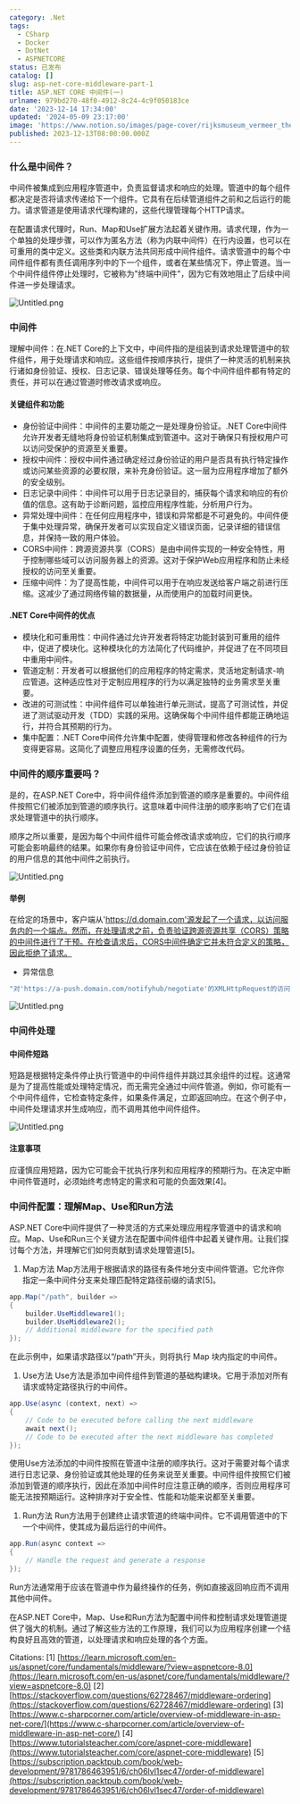 ```yaml
---
category: .Net
tags:
  - CSharp
  - Docker
  - DotNet
  - ASPNETCORE
status: 已发布
catalog: []
slug: asp-net-core-middleware-part-1
title: ASP.NET CORE 中间件(一)
urlname: 979bd270-48f0-4912-8c24-4c9f050183ce
date: '2023-12-14 17:34:00'
updated: '2024-05-09 23:17:00'
image: 'https://www.notion.so/images/page-cover/rijksmuseum_vermeer_the_milkmaid.jpg'
published: 2023-12-13T08:00:00.000Z
---
```


### 什么是中间件？


中间件被集成到应用程序管道中，负责监督请求和响应的处理。管道中的每个组件都决定是否将请求传递给下一个组件。它具有在后续管道组件之前和之后运行的能力。请求管道是使用请求代理构建的，这些代理管理每个HTTP请求。


在配置请求代理时，Run、Map和Use扩展方法起着关键作用。请求代理，作为一个单独的处理步骤，可以作为匿名方法（称为内联中间件）在行内设置，也可以在可重用的类中定义。这些类和内联方法共同形成中间件组件。请求管道中的每个中间件组件都有责任调用序列中的下一个组件，或者在某些情况下，停止管道。当一个中间件组件停止处理时，它被称为"终端中间件"，因为它有效地阻止了后续中间件进一步处理请求。


![Untitled.png](https://prod-files-secure.s3.us-west-2.amazonaws.com/5d24fe63-e567-4804-86f9-9fdc62e13082/da807807-d02d-4fa1-86b6-db45e4678714/Untitled.png?X-Amz-Algorithm=AWS4-HMAC-SHA256&X-Amz-Content-Sha256=UNSIGNED-PAYLOAD&X-Amz-Credential=ASIAZI2LB466SAI3ATAT%2F20250302%2Fus-west-2%2Fs3%2Faws4_request&X-Amz-Date=20250302T213255Z&X-Amz-Expires=3600&X-Amz-Security-Token=IQoJb3JpZ2luX2VjEIn%2F%2F%2F%2F%2F%2F%2F%2F%2F%2FwEaCXVzLXdlc3QtMiJGMEQCIFU9%2BVDOTGl2BHN2E4zGO39AL%2BXiFb%2BGFg%2FBOZ%2BiWJXmAiBH7Ky3C67CfycIIDj1IQVGmTaaEoXU0bSMvBQD6T9MmCqIBAjC%2F%2F%2F%2F%2F%2F%2F%2F%2F%2F8BEAAaDDYzNzQyMzE4MzgwNSIMiUAodm07PHncRKFLKtwDuSM%2Bd6tv8FKkWdiZ%2Fkw%2BeDE34CrHo6uxzglitIqq15E%2BpcNkPXUTWHmBD3Z8Zj%2BK1kqJqzJEAqJ2x85oEw2fMdtBV%2FdF2LnJv79d%2FzrtvhpEA4nFTAydMA0Prz5HDJoBwXIdkRXVesmbNGhywfv7T8xZYfprNTUhh1S97TeS5YcqzdxDqHnUK9zQn9aHigPuOkE8QlbeZlktVSSYQcQvQadTJRv3GvzMOlmjntfhXE15Ma%2Fof%2BRtQAU4FGQMwsG5mkZdxF9sLOISBGRcqcqB7tcZY7vwfpusSKqOj9FFtjwhQ9bZ5ArNBMgB6mqyRJz3UZazbY0HuUWf7dosedB0B5pY2%2Fi3x1m2LW8it3AI8R0OXvWNlpM8dMXaDHrEkQaaHXbpdUg1DZ2ZHG4T03SmXAQePwTJOflp%2BbcQyt%2BIJRc%2B1Y9BF41JknBNWoNnC0a%2Bp3C7jK7Ml%2BEmao4guh5WRWvtAL7v%2Bq21cpRSGDAZDF5iquU75Z3De%2F1uv%2B5kxTTY9p68pGxhti0V2B8qYdzEKs9RzNkgsVHRBIDivXBpuOOb%2FjJIweVRiQeFKnNrrBhaVXeM31%2FnTJia7M4CYrTpN1rme5pjO0fsOl0xA4zcxN9CUQJPDvlXeuylV9ow0J%2BSvgY6pgHSNfmUrclF5sQKS6XRsGJNFGA67ZGlHxg75qu0Yxmp6SulGLVKvtiXILojTAkzlC9N2L%2FuY%2B%2FTnLTx2%2BnbVp381ZwCyua1Olf8Sa8iK841qt4QVQxpavj3nGhUkwLb5mY3rZ5pjUlEkPCHFWL1cp3LkYcfRqNjGs65awnGVGQJF3NaDSQt0SLT39kUzAwvH5s5%2F8tMcAILGpw35AY1dGNyvbHRuzVa&X-Amz-Signature=0823416b1492dda871f3c1183103064819ffa1950bc6e28670cebed501829158&X-Amz-SignedHeaders=host&x-id=GetObject)


### 中间件


理解中间件：在.NET Core的上下文中，中间件指的是组装到请求处理管道中的软件组件，用于处理请求和响应。这些组件按顺序执行，提供了一种灵活的机制来执行诸如身份验证、授权、日志记录、错误处理等任务。每个中间件组件都有特定的责任，并可以在通过管道时修改请求或响应。


#### 关键组件和功能

- 身份验证中间件：中间件的主要功能之一是处理身份验证。.NET Core中间件允许开发者无缝地将身份验证机制集成到管道中。这对于确保只有授权用户可以访问受保护的资源至关重要。
- 授权中间件：授权中间件通过确定经过身份验证的用户是否具有执行特定操作或访问某些资源的必要权限，来补充身份验证。这一层为应用程序增加了额外的安全级别。
- 日志记录中间件：中间件可以用于日志记录目的，捕获每个请求和响应的有价值的信息。这有助于诊断问题，监控应用程序性能，分析用户行为。
- 异常处理中间件：在任何应用程序中，错误和异常都是不可避免的。中间件便于集中处理异常，确保开发者可以实现自定义错误页面，记录详细的错误信息，并保持一致的用户体验。
- CORS中间件：跨源资源共享（CORS）是由中间件实现的一种安全特性，用于控制哪些域可以访问服务器上的资源。这对于保护Web应用程序和防止未经授权的访问至关重要。
- 压缩中间件：为了提高性能，中间件可以用于在响应发送给客户端之前进行压缩。这减少了通过网络传输的数据量，从而使用户的加载时间更快。

#### .NET Core中间件的优点

- 模块化和可重用性：中间件通过允许开发者将特定功能封装到可重用的组件中，促进了模块化。这种模块化的方法简化了代码维护，并促进了在不同项目中重用中间件。
- 管道定制：开发者可以根据他们的应用程序的特定需求，灵活地定制请求-响应管道。这种适应性对于定制应用程序的行为以满足独特的业务需求至关重要。
- 改进的可测试性：中间件组件可以单独进行单元测试，提高了可测试性，并促进了测试驱动开发（TDD）实践的采用。这确保每个中间件组件都能正确地运行，并符合其预期的行为。
- 集中配置：.NET Core中间件允许集中配置，使得管理和修改各种组件的行为变得更容易。这简化了调整应用程序设置的任务，无需修改代码。

### 中间件的顺序重要吗？


是的，在ASP.NET Core中，将中间件组件添加到管道的顺序是重要的。中间件组件按照它们被添加到管道的顺序执行。这意味着中间件注册的顺序影响了它们在请求处理管道中的执行顺序。


顺序之所以重要，是因为每个中间件组件可能会修改请求或响应，它们的执行顺序可能会影响最终的结果。如果你有身份验证中间件，它应该在依赖于经过身份验证的用户信息的其他中间件之前执行。


![Untitled.png](https://prod-files-secure.s3.us-west-2.amazonaws.com/5d24fe63-e567-4804-86f9-9fdc62e13082/24f795a2-1c5a-4a6b-a0d8-2afb160076f1/Untitled.png?X-Amz-Algorithm=AWS4-HMAC-SHA256&X-Amz-Content-Sha256=UNSIGNED-PAYLOAD&X-Amz-Credential=ASIAZI2LB466SAI3ATAT%2F20250302%2Fus-west-2%2Fs3%2Faws4_request&X-Amz-Date=20250302T213255Z&X-Amz-Expires=3600&X-Amz-Security-Token=IQoJb3JpZ2luX2VjEIn%2F%2F%2F%2F%2F%2F%2F%2F%2F%2FwEaCXVzLXdlc3QtMiJGMEQCIFU9%2BVDOTGl2BHN2E4zGO39AL%2BXiFb%2BGFg%2FBOZ%2BiWJXmAiBH7Ky3C67CfycIIDj1IQVGmTaaEoXU0bSMvBQD6T9MmCqIBAjC%2F%2F%2F%2F%2F%2F%2F%2F%2F%2F8BEAAaDDYzNzQyMzE4MzgwNSIMiUAodm07PHncRKFLKtwDuSM%2Bd6tv8FKkWdiZ%2Fkw%2BeDE34CrHo6uxzglitIqq15E%2BpcNkPXUTWHmBD3Z8Zj%2BK1kqJqzJEAqJ2x85oEw2fMdtBV%2FdF2LnJv79d%2FzrtvhpEA4nFTAydMA0Prz5HDJoBwXIdkRXVesmbNGhywfv7T8xZYfprNTUhh1S97TeS5YcqzdxDqHnUK9zQn9aHigPuOkE8QlbeZlktVSSYQcQvQadTJRv3GvzMOlmjntfhXE15Ma%2Fof%2BRtQAU4FGQMwsG5mkZdxF9sLOISBGRcqcqB7tcZY7vwfpusSKqOj9FFtjwhQ9bZ5ArNBMgB6mqyRJz3UZazbY0HuUWf7dosedB0B5pY2%2Fi3x1m2LW8it3AI8R0OXvWNlpM8dMXaDHrEkQaaHXbpdUg1DZ2ZHG4T03SmXAQePwTJOflp%2BbcQyt%2BIJRc%2B1Y9BF41JknBNWoNnC0a%2Bp3C7jK7Ml%2BEmao4guh5WRWvtAL7v%2Bq21cpRSGDAZDF5iquU75Z3De%2F1uv%2B5kxTTY9p68pGxhti0V2B8qYdzEKs9RzNkgsVHRBIDivXBpuOOb%2FjJIweVRiQeFKnNrrBhaVXeM31%2FnTJia7M4CYrTpN1rme5pjO0fsOl0xA4zcxN9CUQJPDvlXeuylV9ow0J%2BSvgY6pgHSNfmUrclF5sQKS6XRsGJNFGA67ZGlHxg75qu0Yxmp6SulGLVKvtiXILojTAkzlC9N2L%2FuY%2B%2FTnLTx2%2BnbVp381ZwCyua1Olf8Sa8iK841qt4QVQxpavj3nGhUkwLb5mY3rZ5pjUlEkPCHFWL1cp3LkYcfRqNjGs65awnGVGQJF3NaDSQt0SLT39kUzAwvH5s5%2F8tMcAILGpw35AY1dGNyvbHRuzVa&X-Amz-Signature=5fc1b466e9773bb373fe017036dbe7155cf0571ba5bdde466dc20eaa0d3cba5b&X-Amz-SignedHeaders=host&x-id=GetObject)


#### 举例


在给定的场景中，客户端从'https://d.domain.com'源发起了一个请求，以访问服务内的一个端点。然而，在处理请求之前，负责验证跨源资源共享（CORS）策略的中间件进行了干预。在检查请求后，CORS中间件确定它并未符合定义的策略，因此拒绝了请求。

- 异常信息

```c#
"对'https://a-push.domain.com/notifyhub/negotiate'的XMLHttpRequest的访问，源自'https://d.domain.com'，已被CORS策略阻止：预检请求的响应未通过访问控制检查：请求的资源上没有'Access-Control-Allow-Origin'头。"[1][2][3]
```


![Untitled.png](https://prod-files-secure.s3.us-west-2.amazonaws.com/5d24fe63-e567-4804-86f9-9fdc62e13082/371d9517-dafe-4432-94b7-2d14d1593167/Untitled.png?X-Amz-Algorithm=AWS4-HMAC-SHA256&X-Amz-Content-Sha256=UNSIGNED-PAYLOAD&X-Amz-Credential=ASIAZI2LB466SAI3ATAT%2F20250302%2Fus-west-2%2Fs3%2Faws4_request&X-Amz-Date=20250302T213255Z&X-Amz-Expires=3600&X-Amz-Security-Token=IQoJb3JpZ2luX2VjEIn%2F%2F%2F%2F%2F%2F%2F%2F%2F%2FwEaCXVzLXdlc3QtMiJGMEQCIFU9%2BVDOTGl2BHN2E4zGO39AL%2BXiFb%2BGFg%2FBOZ%2BiWJXmAiBH7Ky3C67CfycIIDj1IQVGmTaaEoXU0bSMvBQD6T9MmCqIBAjC%2F%2F%2F%2F%2F%2F%2F%2F%2F%2F8BEAAaDDYzNzQyMzE4MzgwNSIMiUAodm07PHncRKFLKtwDuSM%2Bd6tv8FKkWdiZ%2Fkw%2BeDE34CrHo6uxzglitIqq15E%2BpcNkPXUTWHmBD3Z8Zj%2BK1kqJqzJEAqJ2x85oEw2fMdtBV%2FdF2LnJv79d%2FzrtvhpEA4nFTAydMA0Prz5HDJoBwXIdkRXVesmbNGhywfv7T8xZYfprNTUhh1S97TeS5YcqzdxDqHnUK9zQn9aHigPuOkE8QlbeZlktVSSYQcQvQadTJRv3GvzMOlmjntfhXE15Ma%2Fof%2BRtQAU4FGQMwsG5mkZdxF9sLOISBGRcqcqB7tcZY7vwfpusSKqOj9FFtjwhQ9bZ5ArNBMgB6mqyRJz3UZazbY0HuUWf7dosedB0B5pY2%2Fi3x1m2LW8it3AI8R0OXvWNlpM8dMXaDHrEkQaaHXbpdUg1DZ2ZHG4T03SmXAQePwTJOflp%2BbcQyt%2BIJRc%2B1Y9BF41JknBNWoNnC0a%2Bp3C7jK7Ml%2BEmao4guh5WRWvtAL7v%2Bq21cpRSGDAZDF5iquU75Z3De%2F1uv%2B5kxTTY9p68pGxhti0V2B8qYdzEKs9RzNkgsVHRBIDivXBpuOOb%2FjJIweVRiQeFKnNrrBhaVXeM31%2FnTJia7M4CYrTpN1rme5pjO0fsOl0xA4zcxN9CUQJPDvlXeuylV9ow0J%2BSvgY6pgHSNfmUrclF5sQKS6XRsGJNFGA67ZGlHxg75qu0Yxmp6SulGLVKvtiXILojTAkzlC9N2L%2FuY%2B%2FTnLTx2%2BnbVp381ZwCyua1Olf8Sa8iK841qt4QVQxpavj3nGhUkwLb5mY3rZ5pjUlEkPCHFWL1cp3LkYcfRqNjGs65awnGVGQJF3NaDSQt0SLT39kUzAwvH5s5%2F8tMcAILGpw35AY1dGNyvbHRuzVa&X-Amz-Signature=b517910c78ac82d47e8b2bd0e17520d186a6340147ca2af0cf4329db42e80ad3&X-Amz-SignedHeaders=host&x-id=GetObject)


### 中间件处理


#### 中间件短路
短路是根据特定条件停止执行管道中的中间件组件并跳过其余组件的过程。这通常是为了提高性能或处理特定情况，而无需完全通过中间件管道。例如，你可能有一个中间件组件，它检查特定条件，如果条件满足，立即返回响应。在这个例子中，中间件处理请求并生成响应，而不调用其他中间件组件。


![Untitled.png](https://prod-files-secure.s3.us-west-2.amazonaws.com/5d24fe63-e567-4804-86f9-9fdc62e13082/e8a1d943-cb51-4723-936e-23c6af2fb0f9/Untitled.png?X-Amz-Algorithm=AWS4-HMAC-SHA256&X-Amz-Content-Sha256=UNSIGNED-PAYLOAD&X-Amz-Credential=ASIAZI2LB466SAI3ATAT%2F20250302%2Fus-west-2%2Fs3%2Faws4_request&X-Amz-Date=20250302T213255Z&X-Amz-Expires=3600&X-Amz-Security-Token=IQoJb3JpZ2luX2VjEIn%2F%2F%2F%2F%2F%2F%2F%2F%2F%2FwEaCXVzLXdlc3QtMiJGMEQCIFU9%2BVDOTGl2BHN2E4zGO39AL%2BXiFb%2BGFg%2FBOZ%2BiWJXmAiBH7Ky3C67CfycIIDj1IQVGmTaaEoXU0bSMvBQD6T9MmCqIBAjC%2F%2F%2F%2F%2F%2F%2F%2F%2F%2F8BEAAaDDYzNzQyMzE4MzgwNSIMiUAodm07PHncRKFLKtwDuSM%2Bd6tv8FKkWdiZ%2Fkw%2BeDE34CrHo6uxzglitIqq15E%2BpcNkPXUTWHmBD3Z8Zj%2BK1kqJqzJEAqJ2x85oEw2fMdtBV%2FdF2LnJv79d%2FzrtvhpEA4nFTAydMA0Prz5HDJoBwXIdkRXVesmbNGhywfv7T8xZYfprNTUhh1S97TeS5YcqzdxDqHnUK9zQn9aHigPuOkE8QlbeZlktVSSYQcQvQadTJRv3GvzMOlmjntfhXE15Ma%2Fof%2BRtQAU4FGQMwsG5mkZdxF9sLOISBGRcqcqB7tcZY7vwfpusSKqOj9FFtjwhQ9bZ5ArNBMgB6mqyRJz3UZazbY0HuUWf7dosedB0B5pY2%2Fi3x1m2LW8it3AI8R0OXvWNlpM8dMXaDHrEkQaaHXbpdUg1DZ2ZHG4T03SmXAQePwTJOflp%2BbcQyt%2BIJRc%2B1Y9BF41JknBNWoNnC0a%2Bp3C7jK7Ml%2BEmao4guh5WRWvtAL7v%2Bq21cpRSGDAZDF5iquU75Z3De%2F1uv%2B5kxTTY9p68pGxhti0V2B8qYdzEKs9RzNkgsVHRBIDivXBpuOOb%2FjJIweVRiQeFKnNrrBhaVXeM31%2FnTJia7M4CYrTpN1rme5pjO0fsOl0xA4zcxN9CUQJPDvlXeuylV9ow0J%2BSvgY6pgHSNfmUrclF5sQKS6XRsGJNFGA67ZGlHxg75qu0Yxmp6SulGLVKvtiXILojTAkzlC9N2L%2FuY%2B%2FTnLTx2%2BnbVp381ZwCyua1Olf8Sa8iK841qt4QVQxpavj3nGhUkwLb5mY3rZ5pjUlEkPCHFWL1cp3LkYcfRqNjGs65awnGVGQJF3NaDSQt0SLT39kUzAwvH5s5%2F8tMcAILGpw35AY1dGNyvbHRuzVa&X-Amz-Signature=3ef18abbd9611422fc3c4180aee33e33c12d0a374aee32916dedd77954f9f16b&X-Amz-SignedHeaders=host&x-id=GetObject)


#### 注意事项


应谨慎应用短路，因为它可能会干扰执行序列和应用程序的预期行为。在决定中断中间件管道时，必须始终考虑特定的需求和可能的负面效果[4]。


### 中间件配置：理解Map、Use和Run方法


ASP.NET Core中间件提供了一种灵活的方式来处理应用程序管道中的请求和响应。Map、Use和Run三个关键方法在配置中间件组件中起着关键作用。让我们探讨每个方法，并理解它们如何贡献到请求处理管道[5]。

1. Map方法
Map方法用于根据请求的路径有条件地分支中间件管道。它允许你指定一条中间件分支来处理匹配特定路径前缀的请求[5]。

```c#
app.Map("/path", builder =>
{
    builder.UseMiddleware1();
    builder.UseMiddleware2();
    // Additional middleware for the specified path
});
```


在此示例中，如果请求路径以“/path”开头，则将执行 Map 块内指定的中间件。

1. Use方法
Use方法是添加中间件组件到管道的基础构建块。它用于添加对所有请求或特定路径执行的中间件。

```c#
app.Use(async (context, next) =>
{
    // Code to be executed before calling the next middleware
    await next();
    // Code to be executed after the next middleware has completed
});
```


使用Use方法添加的中间件按照在管道中注册的顺序执行。这对于需要对每个请求进行日志记录、身份验证或其他处理的任务来说至关重要。中间件组件按照它们被添加到管道的顺序执行，因此在添加中间件时应注意正确的顺序，否则应用程序可能无法按预期运行。这种排序对于安全性、性能和功能来说都至关重要。

1. Run方法
Run方法用于创建终止请求管道的终端中间件。它不调用管道中的下一个中间件，使其成为最后运行的中间件。

```c#
app.Run(async context =>
{
    // Handle the request and generate a response
});
```


Run方法通常用于应该在管道中作为最终操作的任务，例如直接返回响应而不调用其他中间件。


在ASP.NET Core中，Map、Use和Run方法为配置中间件和控制请求处理管道提供了强大的机制。通过了解这些方法的工作原理，我们可以为应用程序创建一个结构良好且高效的管道，以处理请求和响应处理的各个方面。


Citations:
[1] [https://learn.microsoft.com/en-us/aspnet/core/fundamentals/middleware/?view=aspnetcore-8.0](https://learn.microsoft.com/en-us/aspnet/core/fundamentals/middleware/?view=aspnetcore-8.0)
[2] [https://stackoverflow.com/questions/62728467/middleware-ordering](https://stackoverflow.com/questions/62728467/middleware-ordering)
[3] [https://www.c-sharpcorner.com/article/overview-of-middleware-in-asp-net-core/](https://www.c-sharpcorner.com/article/overview-of-middleware-in-asp-net-core/)
[4] [https://www.tutorialsteacher.com/core/aspnet-core-middleware](https://www.tutorialsteacher.com/core/aspnet-core-middleware)
[5] [https://subscription.packtpub.com/book/web-development/9781786463951/6/ch06lvl1sec47/order-of-middleware](https://subscription.packtpub.com/book/web-development/9781786463951/6/ch06lvl1sec47/order-of-middleware)

